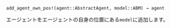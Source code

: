 ```
add_agent_own_pos!(agent::AbstractAgent, model::ABM) → agent
```

エージェントをエージェントの自身の位置にある`model`に追加します。
